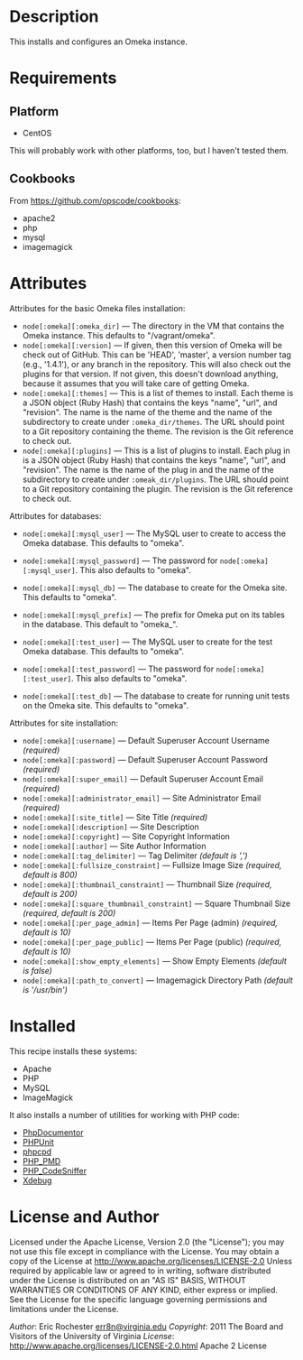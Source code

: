 
# Description

This installs and configures an Omeka instance.

# Requirements

## Platform

 * CentOS

This will probably work with other platforms, too, but I haven't tested them.

## Cookbooks

From https://github.com/opscode/cookbooks:

 * apache2
 * php
 * mysql
 * imagemagick

# Attributes

Attributes for the basic Omeka files installation:

 * `node[:omeka][:omeka_dir]` — The directory in the VM that contains the Omeka
   instance. This defaults to "/vagrant/omeka".
 * `node[:omeka][:version]` — If given, then this version of Omeka will be
   check out of GitHub. This can be 'HEAD', 'master', a version number tag
   (e.g., '1.4.1'), or any branch in the repository. This will also check out
   the plugins for that version. If not given, this doesn't download anything,
   because it assumes that you will take care of getting Omeka.
 * `node[:omeka][:themes]` — This is a list of themes to install. Each theme is
   a JSON object (Ruby Hash) that contains the keys "name", "url", and
   "revision". The name is the name of the theme and the name of the
   subdirectory to create under `:omeka_dir/themes`. The URL should point to a
   Git repository containing the theme. The revision is the Git reference to
   check out.
 * `node[:omeka][:plugins]` — This is a list of plugins to install. Each plug
   in is a JSON object (Ruby Hash) that contains the keys "name", "url", and
   "revision". The name is the name of the plug in and the name of the
   subdirectory to create under `:omeak_dir/plugins`. The URL should point to a
   Git repository containing the plugin. The revision is the Git reference to
   check out.

Attributes for databases:

 * `node[:omeka][:mysql_user]` — The MySQL user to create to access the Omeka
   database. This defaults to "omeka".
 * `node[:omeka][:mysql_password]` — The password for
   `node[:omeka][:mysql_user]`. This also defaults to "omeka".
 * `node[:omeka][:mysql_db]` — The database to create for the Omeka site. This
   defaults to "omeka".
 * `node[:omeka][:mysql_prefix]` — The prefix for Omeka put on its tables in
   the database. This default to "omeka_".

 * `node[:omeka][:test_user]` — The MySQL user to create for the test Omeka
   database. This defaults to "omeka".
 * `node[:omeka][:test_password]` — The password for
   `node[:omeka][:test_user]`. This also defaults to "omeka".
 * `node[:omeka][:test_db]` — The database to create for running unit tests on
   the Omeka site. This defaults to "omeka".

Attributes for site installation:

 * `node[:omeka][:username]` — Default Superuser Account Username *(required)*
 * `node[:omeka][:password]` — Default Superuser Account Password *(required)*
 * `node[:omeka][:super_email]` — Default Superuser Account Email *(required)*
 * `node[:omeka][:administrator_email]` — Site Administrator Email *(required)*
 * `node[:omeka][:site_title]` — Site Title *(required)*
 * `node[:omeka][:description]` — Site Description
 * `node[:omeka][:copyright]` — Site Copyright Information
 * `node[:omeka][:author]` — Site Author Information
 * `node[:omeka][:tag_delimiter]` — Tag Delimiter *(default is ',')*
 * `node[:omeka][:fullsize_constraint]` — Fullsize Image Size *(required,
   default is 800)*
 * `node[:omeka][:thumbnail_constraint]` — Thumbnail Size *(required, default
   is 200)*
 * `node[:omeka][:square_thumbnail_constraint]` — Square Thumbnail Size
   *(required, default is 200)*
 * `node[:omeka][:per_page_admin]` — Items Per Page (admin) *(required, default
   is 10)*
 * `node[:omeka][:per_page_public]` — Items Per Page (public) *(required,
   default is 10)*
 * `node[:omeka][:show_empty_elements]` — Show Empty Elements *(default is
   false)*
 * `node[:omeka][:path_to_convert]` — Imagemagick Directory Path *(default is
   '/usr/bin')*

# Installed

This recipe installs these systems:

 * Apache
 * PHP
 * MySQL
 * ImageMagick

It also installs a number of utilities for working with PHP code:

 * [PhpDocumentor](http://www.phpdoc.org/)
 * [PHPUnit](https://github.com/sebastianbergmann/phpunit/)
 * [phpcpd](https://github.com/sebastianbergmann/phpcpd/)
 * [PHP_PMD](http://phpmd.org/)
 * [PHP_CodeSniffer](http://pear.php.net/package/PHP_CodeSniffer/redirected)
 * [Xdebug](http://xdebug.org/)

# License and Author

Licensed under the Apache License, Version 2.0 (the "License"); you may not
use this file except in compliance with the License. You may obtain a copy of
the License at http://www.apache.org/licenses/LICENSE-2.0 Unless required by
applicable law or agreed to in writing, software distributed under the
License is distributed on an "AS IS" BASIS, WITHOUT WARRANTIES OR CONDITIONS
OF ANY KIND, either express or implied. See the License for the specific
language governing permissions and limitations under the License.

*Author*:      Eric Rochester <err8n@virginia.edu>
*Copyright*:   2011 The Board and Visitors of the University of Virginia
*License*:     http://www.apache.org/licenses/LICENSE-2.0.html Apache 2 License

